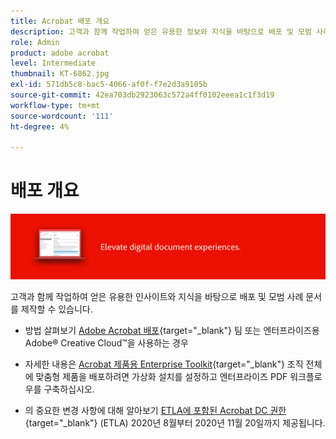 ```yaml
---
title: Acrobat 배포 개요
description: 고객과 함께 작업하여 얻은 유용한 정보와 지식을 바탕으로 배포 및 모범 사례 문서 작성
role: Admin
product: adobe acrobat
level: Intermediate
thumbnail: KT-6862.jpg
exl-id: 571db5c8-bac5-4066-af0f-f7e2d3a9105b
source-git-commit: 42ea703db2923063c572a4ff0102eeea1c1f3d19
workflow-type: tm+mt
source-wordcount: '111'
ht-degree: 4%

---
```


# 배포 개요

![Acrobat 배포 이미지](../assets/Hero-Deploy.png)

고객과 함께 작업하여 얻은 유용한 인사이트와 지식을 바탕으로 배포 및 모범 사례 문서를 제작할 수 있습니다.

* 방법 살펴보기 [Adobe Acrobat 배포](https://helpx.adobe.com/enterprise/using/deploying-acrobat.html){target="_blank"} 팀 또는 엔터프라이즈용 Adobe® Creative Cloud™을 사용하는 경우

* 자세한 내용은 [Acrobat 제품용 Enterprise Toolkit](https://www.adobe.com/devnet-docs/acrobatetk/index.html){target="_blank"} 조직 전체에 맞춤형 제품을 배포하려면 가상화 설치를 설정하고 엔터프라이즈 PDF 워크플로우를 구축하십시오.

* 의 중요한 변경 사항에 대해 알아보기 [ETLA에 포함된 Acrobat DC 권한](signentitlementchanges.md){target="_blank"} (ETLA) 2020년 8월부터 2020년 11월 20일까지 제공됩니다.
